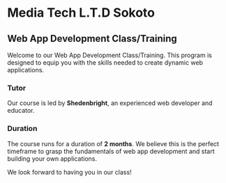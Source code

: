 # Media Tech L.T.D Sokoto

## Web App Development Class/Training

Welcome to our Web App Development Class/Training. This program is designed to equip you with the skills needed to create dynamic web applications.

### Tutor

Our course is led by **Shedenbright**, an experienced web developer and educator.

### Duration

The course runs for a duration of **2 months**. We believe this is the perfect timeframe to grasp the fundamentals of web app development and start building your own applications.

We look forward to having you in our class!
